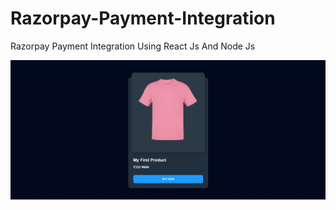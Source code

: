 # Razorpay-Payment-Integration
Razorpay Payment Integration Using React Js And Node Js 

![Screenshot](image.png)